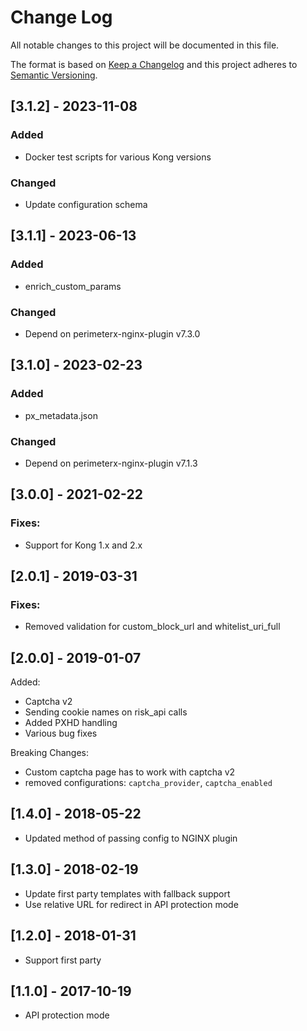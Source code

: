 # Change Log

All notable changes to this project will be documented in this file.

The format is based on [Keep a Changelog](http://keepachangelog.com/)
and this project adheres to [Semantic Versioning](http://semver.org/).


## [3.1.2] - 2023-11-08
### Added
- Docker test scripts for various Kong versions

### Changed
- Update configuration schema


## [3.1.1] - 2023-06-13
### Added
- enrich_custom_params

### Changed
- Depend on perimeterx-nginx-plugin v7.3.0


## [3.1.0] - 2023-02-23
### Added
- px_metadata.json

### Changed
- Depend on perimeterx-nginx-plugin v7.1.3


## [3.0.0] - 2021-02-22
### Fixes:
- Support for Kong 1.x and 2.x


## [2.0.1] - 2019-03-31
### Fixes:
- Removed validation for custom_block_url and whitelist_uri_full


## [2.0.0] - 2019-01-07

Added:

-   Captcha v2
-   Sending cookie names on risk_api calls
-   Added PXHD handling
-   Various bug fixes

Breaking Changes:

-   Custom captcha page has to work with captcha v2
-   removed configurations: `captcha_provider`, `captcha_enabled`

## [1.4.0] - 2018-05-22

-   Updated method of passing config to NGINX plugin

## [1.3.0] - 2018-02-19

-   Update first party templates with fallback support
-   Use relative URL for redirect in API protection mode

## [1.2.0] - 2018-01-31

-   Support first party

## [1.1.0] - 2017-10-19

-   API protection mode
